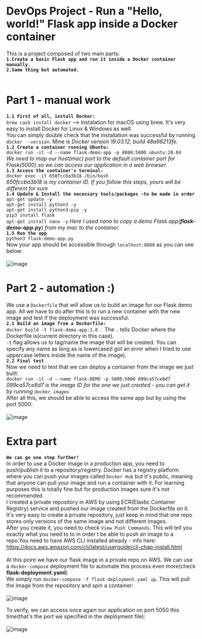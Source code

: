 # DevOps Project - Run a "Hello, world!" Flask app inside a Docker container
This is a project composed of two main parts:<br/>
**`1.Create a basic Flask app and run it inside a Docker container manually.`**<br/>
**`2.Same thing but automated.`**<br/><br/>
# Part 1 - manual work
**`1.1 First of all, install Docker:`**<br/>
`brew cask install docker` --> instalation for macOS using brew. It's very easy to install Docker for Linux & Windows as well.<br/>
You can simply double check that the installation was successful by running `docker --version`. Mine is *Docker version 19.03.12, build 48a66213fe.*<br/>
**`1.2 Create a container running Ubuntu:`**<br/>
`docker run -it -d --name flask-demo-app -p 8080:5000 ubuntu:20.04`<br/>
*We need to map our host(mac) port to the default container port for Flask(5000) so we can access our application in a web browser.*<br/>
**`1.3 Access the container's terminal:`**<br/>
`docker exec -it 650fccba3b18 /bin/bash`<br/>
*650fccba3b18 is my container ID. If you follow this steps, yours will be different for sure* <br/>
**`1.4 Update & Install the necessary tools/packages -to be made in order`**<br/>
`apt-get update -y`<br/>
`apt-get install python3 -y`<br/>
`apt-get install python3-pip -y`<br/>
`pip3 install flask`<br/>
`apt-get install nano -y` *Here I used nano to copy a demo Flask app(**flask-demo-app.py**) from my mac to the container.*<br/>
**`1.5 Run the app`**<br/>
`python3 flask-demo-app.py`<br/>
Now your app should be accessible through `localhost:8080` as you can see below:<br/> <br/>
![image](https://user-images.githubusercontent.com/24807183/93783858-85b1bd00-fc2c-11ea-8859-83ffc76de205.png)


# Part 2 - automation :)
We use a `Dockerfile` that will allow us to build an image for our Flask demo app. All we have to do after this is to run a new container with the new image and test if the deployment was successful.<br/>
**`2.1 Build an image from a Dockerfile:`**<br/>
`docker build -t flask-demo-app:1.0 .` The `.` tells Docker where the Dockerfile is(current directory in this case).<br/>
`-t` flag allows us to tag/name the image that will be created. You can specify any name as long as is lowercase(I got an error when I tried to use uppercase letters inside the name of the image).<br/>
**`2.2 Final test`**<br/>
Now we need to test that we can deploy a container from the image we just built:<br/>
`docker run -it -d --name flask-DEMO -p 5000:5000 099ca57ce8d7` *099ca57ce8d7 is the image ID for the one we just created - you can get it by running `docker images`*<br/>
After all this, we should be able to access the same app but by using the port 5000:<br/> <br/>
![image](https://user-images.githubusercontent.com/24807183/93783972-ab3ec680-fc2c-11ea-9cbc-c9b3278110d4.png)


# Extra part
**`We can go one step further!`**<br/>
In order to use a Docker image in a production app, you need to push/publish it to a repository/registry. Docker has a registry platform where you can push your images called `Docker Hub` but it's public, meaning that anyone can pull your image and run a container with it. For learning purposes this is totally fine but for production images sure it's not recommended.<br/>
I created a private repository in AWS by using ECR(Elastic Container Registry) service and pushed our image created from the Dockerfile on it.<br/>
It's very easy to create a private repository, just keep in mind that one repo stores only versions of the same image and not different images.<br/>
After you create it, you need to check `View Push Commands`. This will tell you exactly what you need to to in order t be able to push an image to a repo.You need to have AWS CLI installed already - info here: https://docs.aws.amazon.com/cli/latest/userguide/cli-chap-install.html <br/> <br/>
At this point we have our flask image in a private repo on AWS. We can use a `docker-compose` deployment file to automate this process even more(check **flask-deployment.yaml**)<br/>
We simply run `docker-compose -f flask-deployment.yaml up`. This will pull the image from the repository and spin a container:<br/> <br/>
![image](https://user-images.githubusercontent.com/24807183/93790084-eba14300-fc32-11ea-9a54-6ae6ab549dc1.png)

To verify, we can access once again our application on port 5050 this time(that's the port we specified in the deployment file):<br/> <br/>
![image](https://user-images.githubusercontent.com/24807183/93790330-34f19280-fc33-11ea-93ba-f66692d2ac73.png)





